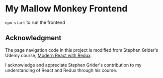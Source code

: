 # My Mallow Monkey Frontend

`npm start` to run the frontend

## Acknowledgment

The page navigation code in this project is modified from Stephen Grider's Udemy course, [Modern React with Redux](https://www.udemy.com/course/react-redux/).

I acknowledge and appreciate Stephen Grider's contribution to my understanding of React and Redux through his course.
